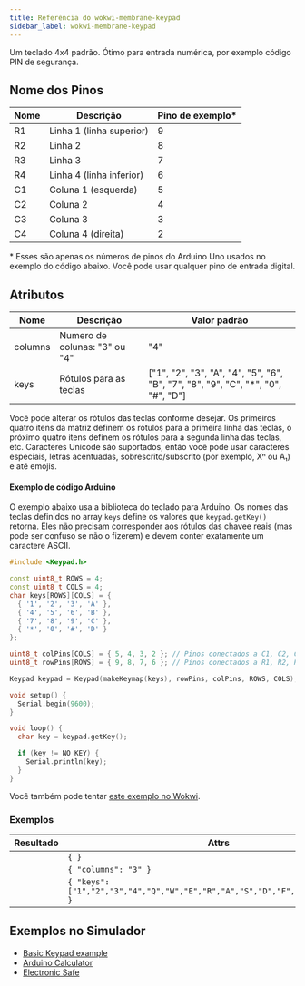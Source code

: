 ```yaml
---
title: Referência do wokwi-membrane-keypad
sidebar_label: wokwi-membrane-keypad
---
```


Um teclado 4x4 padrão. Ótimo para entrada numérica, por exemplo código PIN de segurança.

<wokwi-membrane-keypad connector="true" />

## Nome dos Pinos

| Nome | Descrição                | Pino de exemplo\* |
| ---- | ------------------------ | ----------------- |
| R1   | Linha 1 (linha superior) | 9                 |
| R2   | Linha 2                  | 8                 |
| R3   | Linha 3                  | 7                 |
| R4   | Linha 4 (linha inferior) | 6                 |
| C1   | Coluna 1 (esquerda)      | 5                 |
| C2   | Coluna 2                 | 4                 |
| C3   | Coluna 3                 | 3                 |
| C4   | Coluna 4 (direita)       | 2                 |

\* Esses são apenas os números de pinos do Arduino Uno usados ​​no exemplo do código abaixo. Você pode usar qualquer pino de entrada digital.

## Atributos

| Nome    | Descrição                     | Valor padrão                                                                     |
| ------- | ----------------------------- | -------------------------------------------------------------------------------- |
| columns | Numero de colunas: "3" ou "4" | "4"                                                                              |
| keys    | Rótulos para as teclas        | ["1", "2", "3", "A", "4", "5", "6", "B", "7", "8", "9", "C", "*", "0", "#", "D"] |

Você pode alterar os rótulos das teclas conforme desejar. Os primeiros quatro itens da matriz definem os rótulos para a primeira linha das teclas, o próximo
quatro itens definem os rótulos para a segunda linha das teclas, etc. Caracteres Unicode são suportados, então você pode usar caracteres especiais,
letras acentuadas, sobrescrito/subscrito (por exemplo, Xⁿ ou A₁) e até emojis.

#### Exemplo de código Arduino

O exemplo abaixo usa a biblioteca do teclado para Arduino. Os nomes das teclas definidos no array `keys`
define os valores que `keypad.getKey()` retorna. Eles não precisam corresponder aos rótulos das chavee reais
(mas pode ser confuso se não o fizerem) e devem conter exatamente um caractere ASCII.

```cpp
#include <Keypad.h>

const uint8_t ROWS = 4;
const uint8_t COLS = 4;
char keys[ROWS][COLS] = {
  { '1', '2', '3', 'A' },
  { '4', '5', '6', 'B' },
  { '7', '8', '9', 'C' },
  { '*', '0', '#', 'D' }
};

uint8_t colPins[COLS] = { 5, 4, 3, 2 }; // Pinos conectados a C1, C2, C3, C4
uint8_t rowPins[ROWS] = { 9, 8, 7, 6 }; // Pinos conectados a R1, R2, R3, R4

Keypad keypad = Keypad(makeKeymap(keys), rowPins, colPins, ROWS, COLS);

void setup() {
  Serial.begin(9600);
}

void loop() {
  char key = keypad.getKey();

  if (key != NO_KEY) {
    Serial.println(key);
  }
}
```

Você também pode tentar [este exemplo no Wokwi](https://wokwi.com/arduino/projects/294980637632233994).

### Exemplos

| Resultado                                                                                                           | Attrs                                                                           |
| ------------------------------------------------------------------------------------------------------------------- | ------------------------------------------------------------------------------- |
| <wokwi-membrane-keypad connector="true" />                                                                          | `{ }`                                                                           |
| <wokwi-membrane-keypad connector="true" columns="3" />                                                              | `{ "columns": "3" }`                                                            |
| <wokwi-membrane-keypad connector="true" keys='["1","2","3","4","Q","W","E","R","A","S","D","F","Z","X","C","V"]' /> | `{ "keys": ["1","2","3","4","Q","W","E","R","A","S","D","F","Z","X","C","V"] }` |

## Exemplos no Simulador

- [Basic Keypad example](https://wokwi.com/arduino/projects/294980637632233994)
- [Arduino Calculator](https://wokwi.com/arduino/projects/276825819240727048)
- [Electronic Safe](https://wokwi.com/arduino/libraries/demo/electronic-safe)
